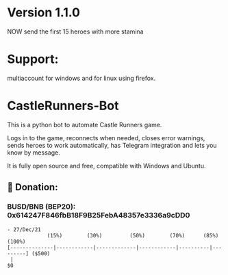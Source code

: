 # Version 1.1.0
 NOW send the first 15 heroes with more stamina
# Support:

multiaccount for windows and for linux using firefox.

# CastleRunners-Bot

This is a python bot to automate Castle Runners game.

Logs in to the game, reconnects when needed, closes error warnings, sends heroes to work automatically, has Telegram integration and lets you know by message.

It is fully open source and free, compatible with Windows and Ubuntu.


## 🎁 Donation:
### BUSD/BNB (BEP20): 0x614247F846fbB18F9B25FebA48357e3336a9cDD0

``` 
- 27/Dec/21
             (15%)        (30%)         (50%)        (70%)      (85%)     (100%)
[--------------|------------|-------------|------------|----------|---------] ($500)
 |
$0
```
